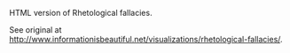 HTML version of Rhetological fallacies.

See original at
http://www.informationisbeautiful.net/visualizations/rhetological-fallacies/.

